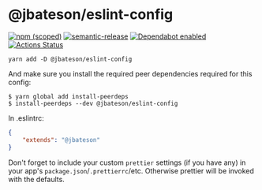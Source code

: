 # @jbateson/eslint-config

[![npm (scoped)](https://badgen.net/npm/v/@jbateson/eslint-config)](https://www.npmjs.com/package/@jbateson/eslint-config)
[![semantic-release](https://img.shields.io/badge/%20%20%F0%9F%93%A6%F0%9F%9A%80-semantic--release-e10079.svg)](https://github.com/semantic-release/semantic-release) [![Dependabot enabled](https://badgen.net/dependabot/jdb8/eslint-config/?icon=dependabot)](#)
[![Actions Status](https://github.com/jdb8/eslint-config/workflows/main/badge.svg)](https://github.com/jdb8/eslint-config/actions)




`yarn add -D @jbateson/eslint-config`

And make sure you install the required peer dependencies required for this config:

```
$ yarn global add install-peerdeps
$ install-peerdeps --dev @jbateson/eslint-config
```

In .eslintrc:

```json
{
    "extends": "@jbateson"
}
```

Don't forget to include your custom `prettier` settings (if you have any) in your app's `package.json`/`.prettierrc`/etc. Otherwise prettier will be invoked with the defaults.
